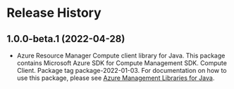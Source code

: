 # Release History

## 1.0.0-beta.1 (2022-04-28)

- Azure Resource Manager Compute client library for Java. This package contains Microsoft Azure SDK for Compute Management SDK. Compute Client. Package tag package-2022-01-03. For documentation on how to use this package, please see [Azure Management Libraries for Java](https://aka.ms/azsdk/java/mgmt).
